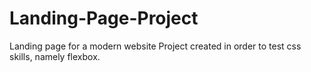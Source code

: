 # Landing-Page-Project
Landing page for a modern website
Project created in order to test css skills, namely flexbox. 
